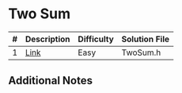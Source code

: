 # Two Sum
|#|Description|Difficulty|Solution File|
|-|-|-|-|
|1|[Link](https://leetcode.com/problems/two-sum/description/)|Easy|TwoSum.h|

## Additional Notes
